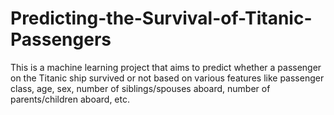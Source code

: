 # Predicting-the-Survival-of-Titanic-Passengers

This is a machine learning project that aims to predict whether a passenger on the Titanic ship survived or not based on various features like passenger class, age, sex, number of siblings/spouses aboard, number of parents/children aboard, etc.
